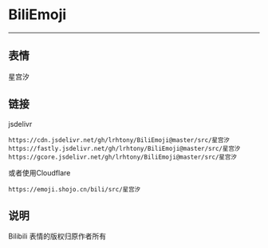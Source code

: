 # BiliEmoji
---
## 表情
星宫汐
## 链接
jsdelivr
```
https://cdn.jsdelivr.net/gh/lrhtony/BiliEmoji@master/src/星宫汐
https://fastly.jsdelivr.net/gh/lrhtony/BiliEmoji@master/src/星宫汐
https://gcore.jsdelivr.net/gh/lrhtony/BiliEmoji@master/src/星宫汐
```
或者使用Cloudflare
```
https://emoji.shojo.cn/bili/src/星宫汐
```
## 说明
Bilibili 表情的版权归原作者所有
